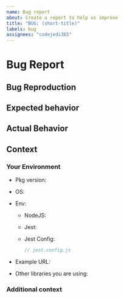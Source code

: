 ```yaml
---
name: Bug report
about: Create a report to help us improve
title: "BUG: (short-title)"
labels: bug
assignees: "codejedi365"
---
```


<!--
Ouch, sorry you ran into a bug.  Thank for taking the time to report it!
Please fill in as much of the template below as you’re able. The less
information the harder it is for us to resolve your problem.
-->

# Bug Report

<!--A clear and concise description of what the bug is. -->

## Bug Reproduction

<!--
Steps to reproduce the behavior:

1. Create a file with the contents:

  ```js
  // Problematic case
  ```

2. Run jest command: '...'
3. See error
-->

## Expected behavior

<!-- A clear and concise description of what you expected to happen. -->

## Actual Behavior

<!-- A clear and concise description of what actually happens
Include logs, screenshots and relevant details -->

## Context

<!-- A description of what were you trying to do and why -->

### Your Environment

-   Pkg version: <!-- Version in question where bug occurs -->
<!-- _please verify that the bug exists in the latest release_ -->
-   OS: <!-- Operating system you are using -->
-   Env: <!-- Runtime environment & relevant settings -->

    -   NodeJS: <!-- version -->
    -   Jest: <!-- version -->
        <!-- Associated packages relevant to bug or environment -->
    -   Jest Config:

        ```js
        // jest.config.js
        ```

-   Example URL: <!-- Any Links that can be relevant to paint your situation -->
-   Other libraries you are using:
<!-- Relevant libraries that could cause a conflict or you require -->

### Additional context

<!-- Add any other context about the problem here. -->
